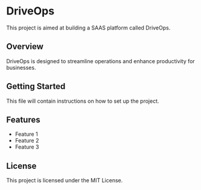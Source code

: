 # DriveOps

This project is aimed at building a SAAS platform called DriveOps.

## Overview

DriveOps is designed to streamline operations and enhance productivity for businesses.

## Getting Started

This file will contain instructions on how to set up the project.

## Features

- Feature 1
- Feature 2
- Feature 3

## License

This project is licensed under the MIT License.